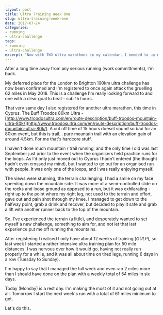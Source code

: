 ```yaml
---
layout: post
title: Ultra Training Week One
slug: ultra-training-week-one
date: 2017-07-24
categories:
- running
- ultra-challenge
tags:
- running
- ultra-challenge
excerpt: "Now with TWO ultra marathons in my calendar, I needed to up my game and start training properly."
---
```



After a long time away from any serious running (work committments), I'm back.

My deferred place for the London to Brighton 100km ultra challenge has now been confirmed and I'm registered to once again attack the gruelling 62 miles in May 2018. This is a challenge I'm really looking forward to and one with a clear goal to beat - sub 15 hours.

That very same day I also registered for another ultra marathon, this time in Cyprus. The Buff Troodos 80km Ultra - [http://www.troodosultra.com/en/route-description/buff-troodos-mountain-ultra-80k/](http://www.troodosultra.com/en/route-description/buff-troodos-mountain-ultra-80k/). A cut off time of 15 hours doesnt sound so bad for an 80km event, but this is trail... pure mountain trail with an elevation gain of around 4.5km. For me that's hardcore stuff.

I haven't done much mountain / trail running, and the only time I did was last September just prior to the event when the organisers held practice runs for the loops. As I'd only just moved out to Cyprus I hadn't entered (the thought hadn't even crossed my mind), but I wanted to go out for an organised run with people. It was only one of the loops, and I was really enjoying myself.

The views were stunning, the terrain challenging. I had a smile on my face speeding down the mountain side. It was more of a semi-controlled slide on the rocks and loose ground as opposed to a run, but it was exhilarating - right up to the point where my right leg, not used to the terrain and effort, gave out and pain shot through my knee. I managed to get down to the halfway point, grab a drink and recover, but decided to play it safe and grab a lift with another runner back to the top of the mountain.

So, I've experienced the terrain (a little), and desperately wanted to set myself a new challenge, something to aim for, and not let that last experience put me off running the mountains.

After registering I realised I only have about 12 weeks of training (*GULP*), so last week I started a rather intensive ultra training plan for 50 mile distances. I was nervous over how it would go, having not really run properly for a while, and it was all about time on tired legs, running 6 days in a row (Tuesday to Sunday).

I'm happy to say that I managed the full week and even ran 2 miles more than I should have done on the plan with a weekly total of 54 miles in six days.

Today (Monday) is a rest day. I'm making the most of it and not going out at all. Tomorrow I start the next week's run with a total of 61 miles minimum to get.

Let's do this.
